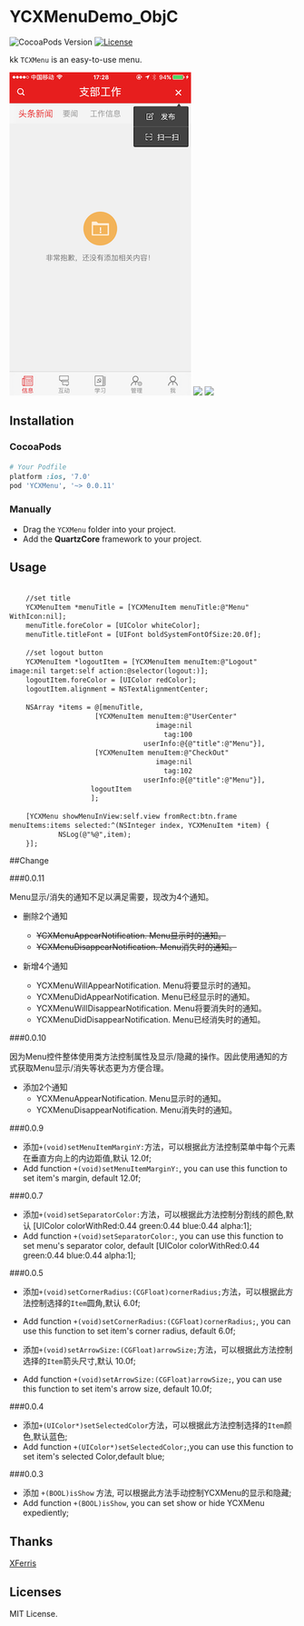 # YCXMenuDemo_ObjC
![CocoaPods Version](https://img.shields.io/cocoapods/v/YCXMenu.svg?style=flat)
[![License](https://img.shields.io/github/license/aster0id/YCXMenuDemo_ObjC.svg?style=flat)](https://github.com/Aster0id/YCXMenuDemo_ObjC/blob/master/LICENSE)

kk
`TCXMenu` is an easy-to-use menu.


<img src="https://github.com/Aster0id/YCXMultilevelMenuView/blob/master/Assets/IMG_1877.PNG" width="320">
<img src="https://github.com/Aster0id/YCXMenuDemo_ObjC/blob/master/Assets/YCXMenuDemo_ObjC_img1.gif" width="320">
<img src="https://github.com/Aster0id/YCXMenuDemo_ObjC/blob/master/Assets/YCXMenuDemo_ObjC_img2.gif" width="320">


## Installation

### CocoaPods

```ruby
# Your Podfile
platform :ios, '7.0'
pod 'YCXMenu', '~> 0.0.11'
```

### Manually

* Drag the `YCXMenu` folder into your project.
* Add the **QuartzCore** framework to your project.


## Usage
```objc

	//set title
	YCXMenuItem *menuTitle = [YCXMenuItem menuTitle:@"Menu" WithIcon:nil];
	menuTitle.foreColor = [UIColor whiteColor];
	menuTitle.titleFont = [UIFont boldSystemFontOfSize:20.0f];

	//set logout button
	YCXMenuItem *logoutItem = [YCXMenuItem menuItem:@"Logout" image:nil target:self action:@selector(logout:)];
	logoutItem.foreColor = [UIColor redColor];
	logoutItem.alignment = NSTextAlignmentCenter;

	NSArray *items = @[menuTitle,
					 [YCXMenuItem menuItem:@"UserCenter"
                                    image:nil
                                      tag:100
                                 userInfo:@{@"title":@"Menu"}],
					 [YCXMenuItem menuItem:@"CheckOut"
                                    image:nil
                                      tag:102
                                 userInfo:@{@"title":@"Menu"}],
                    logoutItem
                    ];

	[YCXMenu showMenuInView:self.view fromRect:btn.frame menuItems:items selected:^(NSInteger index, YCXMenuItem *item) {
            NSLog(@"%@",item);
	}];

```

##Change

###0.0.11

Menu显示/消失的通知不足以满足需要，现改为4个通知。

- 删除2个通知
	- ~~YCXMenuAppearNotification. Menu显示时的通知。~~
	- ~~YCXMenuDisappearNotification. Menu消失时的通知。~~

- 新增4个通知
	- YCXMenuWillAppearNotification. Menu将要显示时的通知。
	- YCXMenuDidAppearNotification. Menu已经显示时的通知。
	- YCXMenuWillDisappearNotification. Menu将要消失时的通知。
	- YCXMenuDidDisappearNotification. Menu已经消失时的通知。
	
###0.0.10

因为Menu控件整体使用类方法控制属性及显示/隐藏的操作。因此使用通知的方式获取Menu显示/消失等状态更为方便合理。

- 添加2个通知
	- YCXMenuAppearNotification. Menu显示时的通知。
	- YCXMenuDisappearNotification. Menu消失时的通知。

###0.0.9

- 添加`+(void)setMenuItemMarginY:`方法，可以根据此方法控制菜单中每个元素在垂直方向上的内边距值,默认 12.0f;
- Add function `+(void)setMenuItemMarginY:`, you can use this function to set item's margin, default 12.0f;

###0.0.7

- 添加`+(void)setSeparatorColor:`方法，可以根据此方法控制分割线的颜色,默认 [UIColor colorWithRed:0.44 green:0.44 blue:0.44 alpha:1];
- Add function `+(void)setSeparatorColor:`, you can use this function to set menu's separator color, default [UIColor colorWithRed:0.44 green:0.44 blue:0.44 alpha:1];

###0.0.5

- 添加`+(void)setCornerRadius:(CGFloat)cornerRadius;`方法，可以根据此方法控制选择的`Item`圆角,默认 6.0f;
- Add function `+(void)setCornerRadius:(CGFloat)cornerRadius;`, you can use this function to set item's corner radius, default 6.0f;

- 添加`+(void)setArrowSize:(CGFloat)arrowSize;`方法，可以根据此方法控制选择的`Item`箭头尺寸,默认 10.0f;
- Add function `+(void)setArrowSize:(CGFloat)arrowSize;`, you can use this function to set item's arrow size, default 10.0f;

###0.0.4

- 添加`+(UIColor*)setSelectedColor`方法，可以根据此方法控制选择的`Item`颜色,默认蓝色;
- Add function `+(UIColor*)setSelectedColor;`,you can use this function to set item's selected Color,default blue;

###0.0.3

- 添加 `+(BOOL)isShow` 方法, 可以根据此方法手动控制YCXMenu的显示和隐藏;
- Add function `+(BOOL)isShow`, you can set show or hide YCXMenu expediently;


## Thanks

[XFerris](https://github.com/XFerris)


## Licenses

MIT License.
